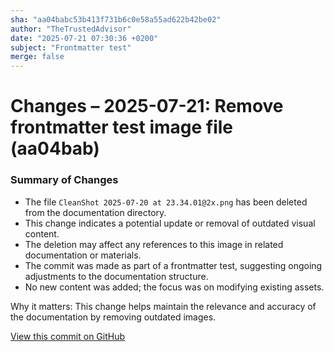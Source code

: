 ```yaml
---
sha: "aa04babc53b413f731b6c0e58a55ad622b42be02"
author: "TheTrustedAdvisor"
date: "2025-07-21 07:30:36 +0200"
subject: "Frontmatter test"
merge: false
---
```


# Changes – 2025-07-21: Remove frontmatter test image file (aa04bab)

### Summary of Changes

- The file `CleanShot 2025-07-20 at 23.34.01@2x.png` has been deleted from the documentation directory.
- This change indicates a potential update or removal of outdated visual content.
- The deletion may affect any references to this image in related documentation or materials.
- The commit was made as part of a frontmatter test, suggesting ongoing adjustments to the documentation structure.
- No new content was added; the focus was on modifying existing assets.

Why it matters: This change helps maintain the relevance and accuracy of the documentation by removing outdated images.

[View this commit on GitHub](https://github.com/TheTrustedAdvisor/FabricAdoptionFramework/commit/aa04babc53b413f731b6c0e58a55ad622b42be02)

